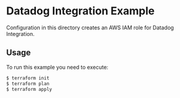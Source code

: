 # Datadog Integration Example
Configuration in this directory creates an AWS IAM role for Datadog Integration.

## Usage
To run this example you need to execute:

```bash
$ terraform init
$ terraform plan
$ terraform apply
```